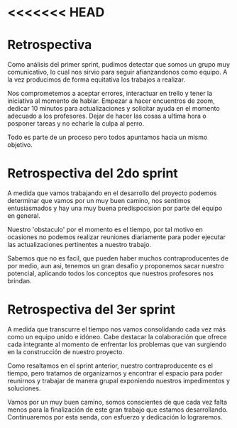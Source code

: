<<<<<<< HEAD
=======
# Retrospectiva

Como análisis del primer sprint, pudimos detectar que somos un grupo muy comunicativo, lo cual nos sirvio para seguir afianzandonos como equipo. A la vez producimos de forma equitativa los trabajos a realizar.

Nos comprometemos a aceptar errores, interactuar en trello y tener la iniciativa al momento de hablar. Empezar a hacer encuentros de zoom, dedicar 10 minutos para actualizaciones y solicitar ayuda en el momento adecuado a los profesores. Dejar de hacer las cosas a ultima hora o posponer tareas y no echarle la culpa al perro.

Todo es parte de un proceso pero todos apuntamos hacia un mismo objetivo.


# Retrospectiva del 2do sprint

A medida que vamos trabajando en el desarrollo del proyecto podemos determinar que vamos por un muy buen camino, nos sentimos entusiasmados y hay una muy buena predispocision por parte del equipo en general.

Nuestro 'obstaculo' por el momento es el tiempo, por tal motivo en ocasiones no podemos realizar reuniones diariamente para poder ejecutar las actualizaciones pertinentes a nuestro trabajo.

Sabemos que no es facil, que pueden haber muchos contraproducentes de por medio, aun asi, tenemos un gran desafio y proponemos sacar nuestro potencial, aplicando todos los conceptos que nuestros profesores nos brindan.

# Retrospectiva del 3er sprint

A medida que transcurre el tiempo nos vamos consolidando cada vez más como un equipo unido e idóneo. Cabe destacar la colaboración que ofrece cada integrante al momento de enfrentar los problemas que van surgiendo en la construcción de nuestro proyecto.

Como resaltamos en el sprint anterior, nuestro contraproducente es el tiempo, pero tratamos de organizarnos y encontrar el espacio para poder reunirnos y trabajar de manera grupal exponiendo nuestros impedimentos y soluciones.

Vamos por un muy buen camino, somos conscientes de que cada vez falta menos para la finalización de este gran trabajo que estamos desarrollando. Continuaremos por esta senda, con esfuerzo y dedicación lo lograremos.


